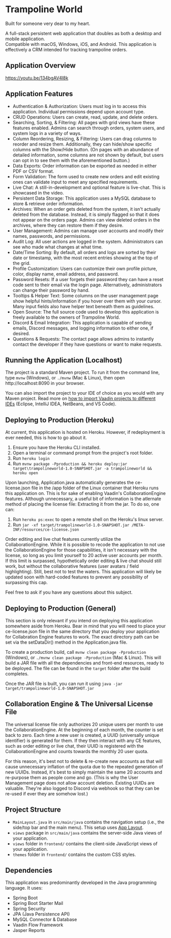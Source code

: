 # Trampoline World

Built for someone very dear to my heart.

A full-stack persistent web application that doubles as both a desktop and mobile application.
<br>Compatible with macOS, Windows, iOS, and Android. This application is effectively a CRM intended for tracking trampoline orders.

## Application Overview
https://youtu.be/134bgAV4l8k

## Application Features
<ul>
<li>Authentication & Authorization: Users must log in to access this application. Individual permissions depend upon account type.</li>
<li>CRUD Operations: Users can create, read, update, and delete orders.</li>
<li>Searching, Sorting, & Filtering: All pages with grid views have these features enabled. Admins can search through orders, system users, and system logs in a variety of ways.</li>
<li>Column Reordering, Resizing, & Filtering: Users can drag columns to reorder and resize them. Additionally, they can hide/show specific columns with the Show/Hide button. (On pages with an abundance of detailed information, some columns are not shown by default, but users can opt in to see them with the aforementioned button.)</li>
<li>Data Exports: Order information can be exported as needed in either PDF or CSV format.</li>
<li>Form Validation: The form used to create new orders and edit existing ones can validate input to meet any specified requirements.</li>
<li>Live Chat: A still-in-development and optional feature is live-chat. This is showcased in the video.</li>
<li>Persistent Data Storage: This application uses a MySQL database to store & retrieve order information.</li>
<li>Archives: When an order gets deleted from the system, it isn't actually deleted from the database. Instead, it is simply flagged so that it does not appear on the orders page. Admins can view deleted orders in the archives, where they can restore them if they desire.</li>
<li>User Management: Admins can manage user accounts and modify their names, passwords, and permissions.</li>
<li>Audit Log: All user actions are logged in the system. Administrators can see who made what changes at what time.</li>
<li>Date/Time Sorting: By default, all orders and logs are sorted by their date or timestamp, with the most recent entries showing at the top of the grid.</li>
<li>Profile Customization: Users can customize their own profile picture, color, display name, email address, and password.</li>
<li>Password Resets: If a user forgets their password they can have a reset code sent to their email via the login page. Alternatively, administrators can change their password by hand.</li>
<li>Tooltips & Helper Text: Some columns on the user management page show helpful hints/information if you hover over them with your cursor. Many input fields also have helper text beneath them as guidelines.</li>
<li>Open Source: The full source code used to develop this application is freely available to the owners of Trampoline World.</li>
<li>Discord & Email Integration: This application is capable of sending emails, Discord messages, and logging information to either one, if desired.</li>
<li>Questions & Requests: The contact page allows admins to instantly contact the developer if they have questions or want to make requests.</li>
</ul>

## Running the Application (Localhost)

The project is a standard Maven project. To run it from the command line,
type `mvnw` (Windows), or `./mvnw` (Mac & Linux), then open
http://localhost:8090 in your browser.

You can also import the project to your IDE of choice as you would with any
Maven project. Read more on [how to import Vaadin projects to different 
IDEs](https://vaadin.com/docs/latest/flow/guide/step-by-step/importing) (Eclipse, IntelliJ IDEA, NetBeans, and VS Code).

## Deploying to Production (Heroku)

At current, this application is hosted on Heroku. However, if redeployment is ever needed, this is how to go about it.

1. Ensure you have the Heroku CLI installed.
2. Open a terminal or command prompt from the project's root folder.
3. Run `heroku login`
4. Run `mvnw package -Pproduction && heroku deploy:jar target\trampolineworld-1.0-SNAPSHOT.jar -a trampolineworld && heroku open`

Upon launching, Application.java automatically generates the ce-license.json file in the /app folder of the Linux container that Heroku runs this application on.
This is for sake of enabling Vaadin's CollaborationEngine features. Although unnecessary, a useful bit of information is the atlernate method of placing the license file: Extracting it from the jar. To do so, one can:

1. Run `heroku ps:exec` to open a remote shell on the Heroku's linux server.
2. Run ``jar -xf target/trampolineworld-1.0-SNAPSHOT.jar /META-INF/resources/ce-license.json`` 

Order editing and live chat features currently utilize the CollaborationEngine. While it is possible to recode the application to not use the CollaborationEngine for those capabilities, it isn't necessary with the license, so long as you limit yourself to 20 active user accounts per month. If this limit is surpassed, hypothetically order editing & live chat should still work, but without the collaborative features (user avatars / field highlighting). Still, best not to test the waters. This application will likely be updated soon with hard-coded features to prevent any possibility of surpassing this cap.

Feel free to ask if you have any questions about this subject.

## Deploying to Production (General)

This section is only relevant if you intend on deploying this application somewhere aside from Heroku.
Bear in mind that you will need to place your ce-license.json file in the same directory that you deploy your application for Collabration Engine features to work. The exact directory path can be set via the setDataDir() method in the Application.java file.

To create a production build, call `mvnw clean package -Pproduction` (Windows),
or `./mvnw clean package -Pproduction` (Mac & Linux).
This will build a JAR file with all the dependencies and front-end resources,
ready to be deployed. The file can be found in the `target` folder after the build completes.

Once the JAR file is built, you can run it using
`java -jar target/trampolineworld-1.0-SNAPSHOT.jar`

## Collaboration Engine & The Universal License File

The universal license file only authorizes 20 unique users per month to use the CollaborationEngine. At the beginning of each month, the counter is set back to zero. Each time a new user is created, a UUID (universally unique identifier) is generated for them. If they then interact with any CE features, such as order editing or live chat, their UUID is registered with the CollaborationEngine and counts towards the monthly 20 user quota. 

For this reason, it's best not to delete & re-create new accounts as that will cause unnecessary inflation of the quota due to the repeated generation of new UUIDs. Instead, it's best to simply maintain the same 20 accounts and re-purpose them as people come and go. (This is why the User Management page does not allow account deletion. Existing UUIDs are valuable. They're also logged to Discord via webhook so that they can be re-used if ever they are somehow lost.)

## Project Structure

- `MainLayout.java` in `src/main/java` contains the navigation setup (i.e., the
  side/top bar and the main menu). This setup uses
  [App Layout](https://vaadin.com/components/vaadin-app-layout).
- `views` package in `src/main/java` contains the server-side Java views of your application.
- `views` folder in `frontend/` contains the client-side JavaScript views of your application.
- `themes` folder in `frontend/` contains the custom CSS styles.

## Dependencies

This application was predominantly developed in the Java programming language.
It uses:
- Spring Boot
- Spring Boot Starter Mail 
- Spring Security
- JPA (Java Persistence API)
- MySQL Connector & Database
- Vaadin Flow Framework
- Jasper Reports

